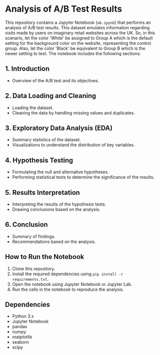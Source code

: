 # Analysis of A/B Test Results

This repository contains a Jupyter Notebook (`ab.ipynb`) that performs an analysis of A/B test results. This dataset emulates information regarding visits made by users on imaginary retail websites across the UK. So, in this scenario, let the color 'White' be assigned to Group A which is the default setting for the background color on the website, representing the control group. Also, let the color 'Black' be equivalent to Group B which is the newer setting to test. The notebook includes the following sections:

## 1. Introduction
- Overview of the A/B test and its objectives.

## 2. Data Loading and Cleaning
- Loading the dataset.
- Cleaning the data by handling missing values and duplicates.

## 3. Exploratory Data Analysis (EDA)
- Summary statistics of the dataset.
- Visualizations to understand the distribution of key variables.

## 4. Hypothesis Testing
- Formulating the null and alternative hypotheses.
- Performing statistical tests to determine the significance of the results.

## 5. Results Interpretation
- Interpreting the results of the hypothesis tests.
- Drawing conclusions based on the analysis.

## 6. Conclusion
- Summary of findings.
- Recommendations based on the analysis.

## How to Run the Notebook
1. Clone this repository.
2. Install the required dependencies using `pip install -r requirements.txt`.
3. Open the notebook using Jupyter Notebook or Jupyter Lab.
4. Run the cells in the notebook to reproduce the analysis.

## Dependencies
- Python 3.x
- Jupyter Notebook
- pandas
- numpy
- matplotlib
- seaborn
- scipy
